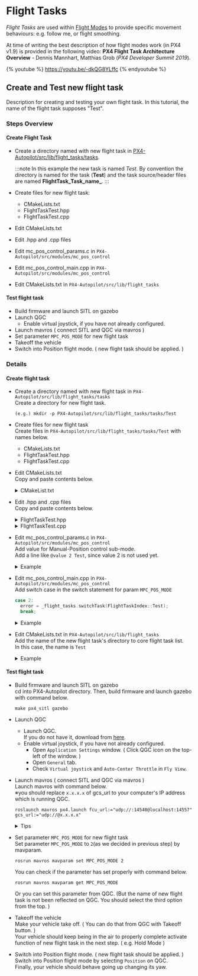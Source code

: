 # Flight Tasks

*Flight Tasks* are used within [Flight Modes](../concept/flight_modes.md) to provide specific movement behaviours: e.g. follow me, or flight smoothing.

At time of writing the best description of how flight modes work (in PX4 v1.9) is provided in the following video: **PX4 Flight Task Architecture Overview** - Dennis Mannhart, Matthias Grob (*PX4 Developer Summit 2019*).

{% youtube %}
https://youtu.be/-dkQG8YLffc
{% endyoutube %}

## Create and Test new flight task
Description for creating and testing your own flight task.
In this tutorial, the name of the flight task supposes "Test".

### Steps Overview 
#### Create Flight Task
- Create a directory named with new flight task in [PX4-Autopilot/src/lib/flight_tasks/tasks](https://github.com/PX4/PX4-Autopilot/tree/master/src/lib/flight_tasks/tasks).

  :::note
  In this example the new task is named *Test*.
  By convention the directory is named for the task (**Test**) and the task source/header files are named **FlightTask_Task\_name_**. 
  :::
- Create files for new flight task:
  - CMakeLists.txt
  - FlightTaskTest.hpp
  - FlightTaskTest.cpp
- Edit CMakeLists.txt
- Edit .hpp and .cpp files
- Edit mc_pos_control_params.c in `PX4-Autopilot/src/modules/mc_pos_control`
- Edit mc_pos_control_main.cpp in `PX4-Autopilot/src/modules/mc_pos_control`
- Edit CMakeLists.txt in `PX4-Autopilot/src/lib/flight_tasks`

#### Test flight task
- Build firmware and launch SITL on gazebo
- Launch QGC
  - Enable virtual joystick, if you have not already configured.
- Launch mavros ( connect SITL and QGC via mavros )
- Set parameter `MPC_POS_MODE` for new flight task
- Takeoff the vehicle
- Switch into Position flight mode. ( new flight task should be applied. )

### Details
#### Create flight task
- Create a directory named with new flight task in `PX4-Autopilot/src/lib/flight_tasks/tasks`  
Create a directory for new flight task.  
    ```:
    (e.g.) mkdir -p PX4-Autopilot/src/lib/flight_tasks/tasks/Test
    ```

- Create files for new flight task  
Create files in `PX4-Autopilot/src/lib/flight_tasks/tasks/Test` with names below.  
  - CMakeLists.txt
  - FlightTaskTest.hpp
  - FlightTaskTest.cpp

- Edit CMakeLists.txt  
  Copy and paste contents below.  
    <details>
        <summary>CMakeList.txt</summary>

        ############################################################################
        #
        #   Copyright (c) 2018 PX4 Development Team. All rights reserved.
        #
        # Redistribution and use in source and binary forms, with or without
        # modification, are permitted provided that the following conditions
        # are met:
        #
        # 1. Redistributions of source code must retain the above copyright
        #    notice, this list of conditions and the following disclaimer.
        # 2. Redistributions in binary form must reproduce the above copyright
        #    notice, this list of conditions and the following disclaimer in
        #    the documentation and/or other materials provided with the
        #    distribution.
        # 3. Neither the name PX4 nor the names of its contributors may be
        #    used to endorse or promote products derived from this software
        #    without specific prior written permission.
        #
        # THIS SOFTWARE IS PROVIDED BY THE COPYRIGHT HOLDERS AND CONTRIBUTORS
        # "AS IS" AND ANY EXPRESS OR IMPLIED WARRANTIES, INCLUDING, BUT NOT
        # LIMITED TO, THE IMPLIED WARRANTIES OF MERCHANTABILITY AND FITNESS
        # FOR A PARTICULAR PURPOSE ARE DISCLAIMED. IN NO EVENT SHALL THE
        # COPYRIGHT OWNER OR CONTRIBUTORS BE LIABLE FOR ANY DIRECT, INDIRECT,
        # INCIDENTAL, SPECIAL, EXEMPLARY, OR CONSEQUENTIAL DAMAGES (INCLUDING,
        # BUT NOT LIMITED TO, PROCUREMENT OF SUBSTITUTE GOODS OR SERVICES; LOSS
        # OF USE, DATA, OR PROFITS; OR BUSINESS INTERRUPTION) HOWEVER CAUSED
        # AND ON ANY THEORY OF LIABILITY, WHETHER IN CONTRACT, STRICT
        # LIABILITY, OR TORT (INCLUDING NEGLIGENCE OR OTHERWISE) ARISING IN
        # ANY WAY OUT OF THE USE OF THIS SOFTWARE, EVEN IF ADVISED OF THE
        # POSSIBILITY OF SUCH DAMAGE.
        #
        ############################################################################

        px4_add_library(FlightTaskTest
          FlightTaskTest.cpp
        )

        target_link_libraries(FlightTaskTest PUBLIC FlightTask)
        target_include_directories(FlightTaskTest PUBLIC ${CMAKE_CURRENT_SOURCE_DIR})

    </details>

- Edit .hpp and .cpp files  
  Copy and paste contents below.  
  <details>
      <summary>FlightTaskTest.hpp</summary>

      #pragma once

      #include "FlightTask.hpp"

      class FlightTaskTest : public FlightTask
      {
      public:
        FlightTaskTest() = default;
        virtual ~FlightTaskTest() = default;

        bool update();
        bool activate(vehicle_local_position_setpoint_s last_setpoint);


      private:
        float _origin_z = 0.0f;
      };

  </details>
  <details>
      <summary>FlightTaskTest.cpp</summary>

      #include "FlightTaskTest.hpp"


      bool FlightTaskTest::activate(vehicle_local_position_setpoint_s last_setpoint)
      {
        bool ret = FlightTask::activate(last_setpoint);

        _position_setpoint(0) = _position(0);
        _position_setpoint(1) = _position(1);

        _origin_z = _position(2);

        _yawspeed_setpoint = 45.0f * 3.142f / 180.f;
        _velocity_setpoint(2) = -1.0f; // NED frame

        PX4_INFO("FlightTaskTest activate was called! ret:%d", ret); // for check if engaged this mode.
        return ret;
      }

      bool FlightTaskTest::update()
      {
        float diff_z = _position(2) - _origin_z;

        if (diff_z <= -8.0f) {
          _velocity_setpoint(2) = 1.0f;
          _yawspeed_setpoint = 45.0f * 3.142f / 180.f * -1.0f;

        } else if (diff_z < 0.0f) {
          _velocity_setpoint(2) = -1.0f;
          _yawspeed_setpoint = 45.0f * 3.142f / 180.f;

        }

        return true;
      }

  </details>

- Edit mc_pos_control_params.c in `PX4-Autopilot/src/modules/mc_pos_control`  
  Add value for Manual-Position control sub-mode.  
  Add a line like `@value 2 Test`, since value 2 is not used yet.
  <details>
      <summary>Example</summary>
  
      /**
       * Manual-Position control sub-mode
       *
       * The supported sub-modes are:
       * 0 Simple position control where sticks map directly to velocity setpoints
       *   without smoothing. Useful for velocity control tuning.
       * 1 Smooth position control with maximum acceleration and jerk limits based on slew-rates.
       * 3 Smooth position control with maximum acceleration and jerk limits based on
       *   jerk optimized trajectory generator (different algorithm than 1).
       *
       * @value 0 Simple position control
       * @value 1 Smooth position control
       * @value 2 Test
       * @value 3 Smooth position control (Jerk optimized)
       * @group Multicopter Position Control
       */
       PARAM_DEFINE_INT32(MPC_POS_MODE, 3);
    
  </details>
  
- Edit mc_pos_control_main.cpp in `PX4-Autopilot/src/modules/mc_pos_control`  
  Add switch case in the switch statement for param `MPC_POS_MODE`  
  ```c++
  case 2:
    error = _flight_tasks.switchTask(FlightTaskIndex::Test);
    break;
  ```
  <details>
    <summary>Example</summary>
  
      // manual position control
      if (_vehicle_status.nav_state == vehicle_status_s::NAVIGATION_STATE_POSCTL || task_failure) {
        should_disable_task = false;
        FlightTaskError error = FlightTaskError::NoError;

        switch (_param_mpc_pos_mode.get()) {
        case 1:
          error =  _flight_tasks.switchTask(FlightTaskIndex::ManualPositionSmooth);
          break;

        case 2:
          error =  _flight_tasks.switchTask(FlightTaskIndex::Test);
          break;

        case 3:
          error =  _flight_tasks.switchTask(FlightTaskIndex::ManualPositionSmoothVel);
          break;

        default:
          error =  _flight_tasks.switchTask(FlightTaskIndex::ManualPosition);
          break;
        }

        if (error != FlightTaskError::NoError) {
          if (prev_failure_count == 0) {
            PX4_WARN("Position-Ctrl activation failed with error: %s", _flight_tasks.errorToString(error));
          }

          task_failure = true;
          _task_failure_count++;

        } else {
          check_failure(task_failure, vehicle_status_s::NAVIGATION_STATE_POSCTL);
          task_failure = false;
        }
      }
  </details>
  
- Edit CMakeLists.txt in `PX4-Autopilot/src/lib/flight_tasks`  
  Add the name of the new flight task's directory to core flight task list.  
  In this case, the name is `Test`  
  <details>
      <summary>Example</summary>
  
      # add core flight tasks to list
      list(APPEND flight_tasks_all
        ManualAltitude
        ManualAltitudeSmooth
        ManualAltitudeSmoothVel
        ManualPosition
        ManualPositionSmooth
        ManualPositionSmoothVel
        AutoLineSmoothVel
        AutoFollowMe
        Offboard
        Failsafe
        Descend
        Transition
        Test
        ${flight_tasks_to_add}
      )
  </details>

#### Test flight task  
- Build firmware and launch SITL on gazebo    
  cd into PX4-Autopilot directory. Then, build firmware and launch gazebo with command below.  
  ```
  make px4_sitl gazebo
  ```
  
- Launch QGC  
  - Launch QGC.  
    If you do not have it, download from [here](https://docs.qgroundcontrol.com/master/en/getting_started/download_and_install.html).  
  - Enable virtual joystick, if you have not already configured.  
    - Open `Application Settings` window. ( Click QGC icon on the top-left of the window. )  
    - Open `General` tab.  
    - Check `Virtual joystick` and `Auto-Center Throttle` in `Fly View`.  

- Launch mavros ( connect SITL and QGC via mavros )  
  Launch mavros with command below.  
  ※you should replace `x.x.x.x` of gcs_url to your computer's IP address which is running QGC.  
  ```
  roslaunch mavros px4.launch fcu_url:="udp://:14540@localhost:14557" gcs_url:="udp://@x.x.x.x"
  ```
  <details>
    <summary>Tips</summary>
  
    - Check connection to SITL  
      Type command below on a terminal.  
      ```
      rostopic echo /mavros/state
      ```
      If you can see outputs like below, SITL has connected to mavros properly.  
      ```
      ---
      header: 
        seq: 17206
        stamp: 
          secs: 1608138069
          nsecs: 991425650
        frame_id: ''
      connected: True
      armed: False
      guided: False
      manual_input: True
      mode: "MANUAL"
      system_status: 3
      ```
    - Make sure that QGC is connected to SITL  
      you can see vehicle's information on QGC, if SITL is connected properly.  

  </details>
  
- Set parameter `MPC_POS_MODE` for new flight task  
  Set parameter `MPC_POS_MODE` to `2`(as we decided in previous step) by mavparam.  
  ```
  rosrun mavros mavparam set MPC_POS_MODE 2
  ```
  You can check if the parameter has set properly with command below.  
  ```
  rosrun mavros mavparam get MPC_POS_MODE
  ```
  Or you can set this parameter from QGC. (But the name of new flight task is not been reflected on QGC. You should select the third option from the top. )  
  
- Takeoff the vehicle  
  Make your vehicle take off. ( You can do that from QGC with Takeoff button. )  
  Your vehicle should keep being in the air to properly complete activate function of new flight task in the next step. ( e.g. Hold Mode )  
  
- Switch into Position flight mode. ( new flight task should be applied. )  
  Switch into Position flight mode by selecting `Position` on QGC.    
  Finally, your vehicle should behave going up changing its yaw.  
